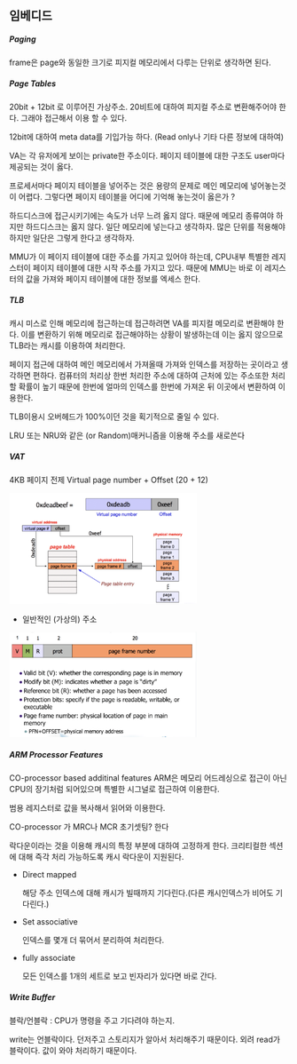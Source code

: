 ## 임베디드

##### Paging

frame은 page와 동일한 크기로 피지컬 메모리에서 다루는 단위로 생각하면 된다.

##### Page Tables

20bit + 12bit 로 이루어진 가상주소. 20비트에 대하여 피지컬 주소로 변환해주어야 한다. 그래야 접근해서 이용 할 수 있다.

12bit에 대하여 meta data를 기입가능 하다. (Read only나 기타 다른 정보에 대하여)

VA는 각 유저에게 보이는 private한 주소이다. 페이지 테이블에 대한 구조도 user마다 제공되는 것이 옳다. 

프로세서마다 페이지 테이블을 넣어주는 것은 용량의 문제로 메인 메모리에 넣어놓는것이 어렵다. 그렇다면 페이지 테이블을 어디에 기억해 놓는것이 옳은가 ?

하드디스크에 접근시키기에는 속도가 너무 느려 옳지 않다. 때문에 메모리 종류여야 하지만 하드디스크는 옳지 않다. 일단 메모리에 넣는다고 생각하자. 많은 단위를 적용해야 하지만 일단은 그렇게 한다고 생각하자.

MMU가 이 페이지 테이블에 대한 주소를 가지고 있어야 하는데, CPU내부 특별한 레지스터이 페이지 테이블에 대한 시작 주소를 가지고 있다. 때문에 MMU는 바로 이 레지스터의 값을 가져와 페이지 테이블에 대한 정보를 엑세스 한다.

##### TLB

캐시 미스로 인해 메모리에 접근하는데 접근하려면 VA를 피지컬 메모리로 변환해야 한다. 이를 변환하기 위해 메모리로 접근해야하는 상황이 발생하는데 이는 옳지 않으므로 TLB라는 캐시를 이용하여 처리한다. 

페이지 접근에 대하여 메인 메모리에서 가져올때 가져와 인덱스를 저장하는 곳이라고 생각하면 편하다. 컴퓨터의 처리상 한번 처리한 주소에 대하여 근처에 있는 주소또한 처리할 확률이 높기 때문에 한번에 얼마의 인덱스를 한번에 가져온 뒤 이곳에서 변환하여 이용한다. 

TLB이용시 오버헤드가 100%이던 것을 획기적으로 줄일 수 있다.

LRU 또는 NRU와 같은 (or Random)매커니즘을 이용해 주소를 새로쓴다

##### VAT

4KB 페이지 전제 Virtual page number + Offset (20 + 12)

<img src="image/image-20191127154040495.png" alt="image-20191127154040495" style="zoom:33%;" />

- 일반적인 (가상의) 주소

<img src="image/image-20191127154248448.png" alt="image-20191127154248448" style="zoom:33%;" />

##### ARM Processor Features

CO-processor based additinal features ARM은 메모리 어드레싱으로 접근이 아닌 CPU의 장기처럼 되어있으며 특별한 시그널로 접근하여 이용한다. 

범용 레지스터로 값을 복사해서 읽어와 이용한다. 

CO-processor 가 MRC나 MCR 초기셋팅? 한다

락다운이라는 것을 이용해 캐시의 특정 부분에 대하여 고정하게 한다. 크리티컬한 섹션에 대해 즉각 처리 가능하도록 캐시 락다운이 지원된다.

- Direct mapped

  해당 주소 인덱스에 대해 캐시가 빌때까지 기다린다.(다른 캐시인덱스가 비어도 기다린다.)

- Set associative

  인덱스를 몇개 더 묶어서 분리하여 처리한다. 

- fully associate

  모든 인덱스를 1개의 세트로 보고 빈자리가 있다면 바로 간다. 

##### Write Buffer

블락/언블락 : CPU가 명령을 주고 기다려야 하는지.

write는 언블락이다. 던저주고 스토리지가 알아서 처리해주기 때문이다. 외려 read가 블락이다. 값이 와야 처리하기 때문이다.